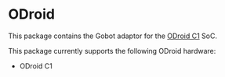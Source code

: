 # ODroid

This package contains the Gobot adaptor for the [ODroid C1](http://www.hardkernel.com/main/products/prdt_info.php?g_code=G141578608433&tab_idx=2) SoC.

This package currently supports the following ODroid hardware:
- ODroid C1
